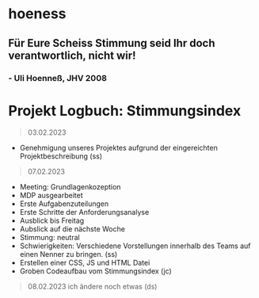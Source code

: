 # hoeness

## Für Eure Scheiss Stimmung seid Ihr doch verantwortlich, nicht wir!

### - Uli Hoenneß, JHV 2008

# Projekt Logbuch: Stimmungsindex

> 03.02.2023

- Genehmigung unseres Projektes aufgrund der eingereichten Projektbeschreibung (ss)

> 07.02.2023

- Meeting: Grundlagenkozeption
- MDP ausgearbeitet
- Erste Aufgabenzuteilungen
- Erste Schritte der Anforderungsanalyse
- Ausblick bis Freitag
- Aubslick auf die nächste Woche
- Stimmung: neutral
- Schwierigkeiten: Verschiedene Vorstellungen innerhalb des Teams auf einen Nenner zu bringen. (ss)
- Erstellen einer CSS, JS und HTML Datei 
- Groben Codeaufbau vom Stimmungsindex (jc)

> 08.02.2023
ich ändere noch etwas (ds)

